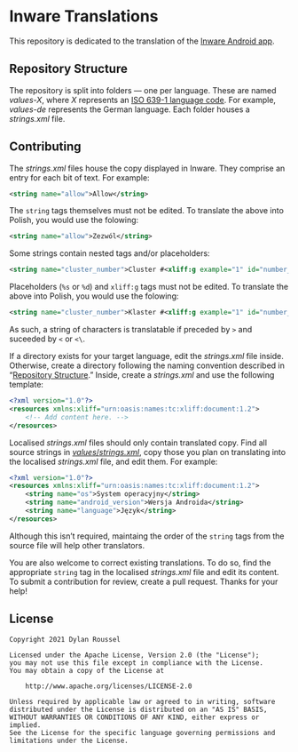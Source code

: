 # Inware Translations

This repository is dedicated to the translation of the [Inware Android app](https://play.google.com/store/apps/details?id=com.evo.inware).

## Repository Structure

The repository is split into folders — one per language. These are named *values-X*, where *X* represents an [ISO 639-1 language code](https://en.wikipedia.org/wiki/List_of_ISO_639-1_codes). For example, *values-de* represents the German language. Each folder houses a *strings.xml* file.

## Contributing

The *strings.xml* files house the copy displayed in Inware. They comprise an entry for each bit of text. For example:

```xml
<string name="allow">Allow</string>
```

The `string` tags themselves must not be edited. To translate the above into Polish, you would use the folowing:

```xml
<string name="allow">Zezwól</string>
```

Some strings contain nested tags and/or placeholders:

```xml
<string name="cluster_number">Cluster #<xliff:g example="1" id="number_of_cluster">%d</xliff:g></string>
```

Placeholders (`%s` or `%d`) and `xliff:g` tags must not be edited. To translate the above into Polish, you would use the folowing:

```xml
<string name="cluster_number">Klaster #<xliff:g example="1" id="number_of_cluster">%d</xliff:g></string>
```

As such, a string of characters is translatable if preceded by `>` and suceeded by `<` or `<\`.

If a directory exists for your target language, edit the *strings.xml* file inside. Otherwise, create a directory following the naming convention described in “[Repository Structure](#repository-structure).” Inside, create a _strings.xml_ and use the following template:

```xml
<?xml version="1.0"?>
<resources xmlns:xliff="urn:oasis:names:tc:xliff:document:1.2">
    <!-- Add content here. -->
</resources>
```

Localised _strings.xml_ files should only contain translated copy. Find all source strings in [_values_/_strings.xml_](https://github.com/evowizz/inware-translations/blob/main/values/strings.xml), copy those you plan on translating into the localised _strings.xml_ file, and edit them. For example:

```xml
<?xml version="1.0"?>
<resources xmlns:xliff="urn:oasis:names:tc:xliff:document:1.2">
    <string name="os">System operacyjny</string>
    <string name="android_version">Wersja Androida</string>
    <string name="language">Język</string>
</resources>
```

Although this isn’t required, maintaing the order of the `string` tags from the source file will help other translators.

You are also welcome to correct existing translations. To do so, find the appropriate `string` tag in the localised _strings.xml_ file and edit its content. To submit a contribution for review, create a pull request. Thanks for your help!

## License

```
Copyright 2021 Dylan Roussel

Licensed under the Apache License, Version 2.0 (the "License");
you may not use this file except in compliance with the License.
You may obtain a copy of the License at

    http://www.apache.org/licenses/LICENSE-2.0

Unless required by applicable law or agreed to in writing, software
distributed under the License is distributed on an "AS IS" BASIS,
WITHOUT WARRANTIES OR CONDITIONS OF ANY KIND, either express or implied.
See the License for the specific language governing permissions and
limitations under the License.
```